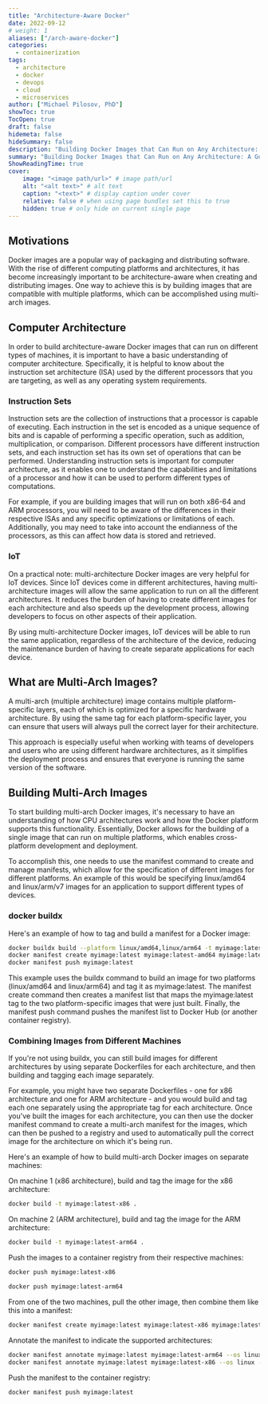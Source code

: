 ```yaml
---
title: "Architecture-Aware Docker"
date: 2022-09-12
# weight: 1
aliases: ["/arch-aware-docker"]
categories:
  - containerization
tags:
  - architecture
  - docker
  - devops
  - cloud
  - microservices
author: ["Michael Pilosov, PhD"]
showToc: true
TocOpen: true
draft: false
hidemeta: false
hideSummary: false
description: "Building Docker Images that Can Run on Any Architecture: A Guide for Developers"
summary: "Building Docker Images that Can Run on Any Architecture: A Guide for Developers"
ShowReadingTime: true
cover:
    image: "<image path/url>" # image path/url
    alt: "<alt text>" # alt text
    caption: "<text>" # display caption under cover
    relative: false # when using page bundles set this to true
    hidden: true # only hide on current single page
---
```


## Motivations
Docker images are a popular way of packaging and distributing software.
With the rise of different computing platforms and architectures, it has become increasingly important to be architecture-aware when creating and distributing images.
One way to achieve this is by building images that are compatible with multiple platforms, which can be accomplished using multi-arch images.

## Computer Architecture
In order to build architecture-aware Docker images that can run on different types of machines, it is important to have a basic understanding of computer architecture. Specifically, it is helpful to know about the instruction set architecture (ISA) used by the different processors that you are targeting, as well as any operating system requirements. 

### Instruction Sets
Instruction sets are the collection of instructions that a processor is capable of executing. Each instruction in the set is encoded as a unique sequence of bits and is capable of performing a specific operation, such as addition, multiplication, or comparison. Different processors have different instruction sets, and each instruction set has its own set of operations that can be performed. Understanding instruction sets is important for computer architecture, as it enables one to understand the capabilities and limitations of a processor and how it can be used to perform different types of computations.

For example, if you are building images that will run on both x86-64 and ARM processors, you will need to be aware of the differences in their respective ISAs and any specific optimizations or limitations of each. Additionally, you may need to take into account the endianness of the processors, as this can affect how data is stored and retrieved.

### IoT

On a practical note: multi-architecture Docker images are very helpful for IoT devices. Since IoT devices come in different architectures, having multi-architecture images will allow the same application to run on all the different architectures. It reduces the burden of having to create different images for each architecture and also speeds up the development process, allowing developers to focus on other aspects of their application. 

By using multi-architecture Docker images, IoT devices will be able to run the same application, regardless of the architecture of the device, reducing the maintenance burden of having to create separate applications for each device.


## What are Multi-Arch Images?
A multi-arch (multiple architecture) image contains multiple platform-specific layers, each of which is optimized for a specific hardware architecture.
By using the same tag for each platform-specific layer, you can ensure that users will always pull the correct layer for their architecture.

This approach is especially useful when working with teams of developers and users who are using different hardware architectures, as it simplifies the deployment process and ensures that everyone is running the same version of the software.

## Building Multi-Arch Images
To start building multi-arch Docker images, it's necessary to have an understanding of how CPU architectures work and how the Docker platform supports this functionality. Essentially, Docker allows for the building of a single image that can run on multiple platforms, which enables cross-platform development and deployment. 

To accomplish this, one needs to use the manifest command to create and manage manifests, which allow for the specification of different images for different platforms. An example of this would be specifying linux/amd64 and linux/arm/v7 images for an application to support different types of devices.


### docker buildx
Here's an example of how to tag and build a manifest for a Docker image:

```bash
docker buildx build --platform linux/amd64,linux/arm64 -t myimage:latest .
docker manifest create myimage:latest myimage:latest-amd64 myimage:latest-arm64
docker manifest push myimage:latest
```

This example uses the buildx command to build an image for two platforms (linux/amd64 and linux/arm64) and tag it as myimage:latest. The manifest create command then creates a manifest list that maps the myimage:latest tag to the two platform-specific images that were just built. Finally, the manifest push command pushes the manifest list to Docker Hub (or another container registry).

### Combining Images from Different Machines

If you're not using buildx, you can still build images for different architectures by using separate Dockerfiles for each architecture, and then building and tagging each image separately.

For example, you might have two separate Dockerfiles - one for x86 architecture and one for ARM architecture - and you would build and tag each one separately using the appropriate tag for each architecture. Once you've built the images for each architecture, you can then use the docker manifest command to create a multi-arch manifest for the images, which can then be pushed to a registry and used to automatically pull the correct image for the architecture on which it's being run.


Here's an example of how to build multi-arch Docker images on separate machines:

On machine 1 (x86 architecture), build and tag the image for the x86 architecture:

```bash
docker build -t myimage:latest-x86 .
```

On machine 2 (ARM architecture), build and tag the image for the ARM architecture:

```bash
docker build -t myimage:latest-arm64 .
```

Push the images to a container registry from their respective machines:
```bash
docker push myimage:latest-x86
```

```bash
docker push myimage:latest-arm64
```

From one of the two machines, pull the other image, then combine them like this into a manifest:

```bash
docker manifest create myimage:latest myimage:latest-x86 myimage:latest-arm64
```

Annotate the manifest to indicate the supported architectures:

```bash
docker manifest annotate myimage:latest myimage:latest-arm64 --os linux --arch arm64 --variant v8
docker manifest annotate myimage:latest myimage:latest-x86 --os linux --arch amd64
```

Push the manifest to the container registry:

```bash
docker manifest push myimage:latest
```
